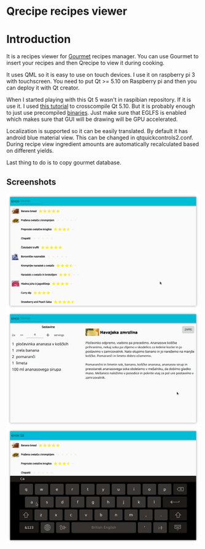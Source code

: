 Qrecipe recipes viewer
=====================

Introduction
============
It is a recipes viewer for [Gourmet](https://github.com/thinkle/gourmet) recipes manager.
You can use Gourmet to insert your recipes and then Qrecipe to view it during cooking.

It uses QML so it is easy to use on touch devices. I use it on raspberry pi 3 with touchscreen.
You need to put Qt >= 5.10 on Raspberry pi and then you can deploy it with Qt creator.

When I started playing with this Qt 5 wasn't in raspibian repository. If it is use it.
I used [this tutorial](https://wiki.qt.io/RaspberryPi2EGLFS) to crosscompile Qt 5.10. But it is probably enough to just use precompiled [binaries](https://github.com/grisson2/qt-5.10.0-raspberry). Just make sure that EGLFS is enabled which makes sure that GUI will be drawing will be GPU accelerated. 

Localization is supported so it can be easily translated.
By default it has android blue material view. This can be changed in qtquickcontrols2.conf.
During recipe view ingredient amounts are automatically recalculated based on different yields.

Last thing to do is to copy gourmet database.

Screenshots
----------

![Main view](/screen/list_view.png)
![Recipe view](/screen/recipe_view.png)
![Searching](/screen/search.png)
